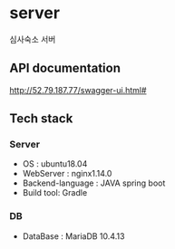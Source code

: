 # server
심사숙소 서버

## API documentation
http://52.79.187.77/swagger-ui.html# 

## Tech stack
### Server
- OS : ubuntu18.04
- WebServer : nginx1.14.0
- Backend-language : JAVA spring boot
- Build tool: Gradle

### DB
- DataBase : MariaDB 10.4.13
